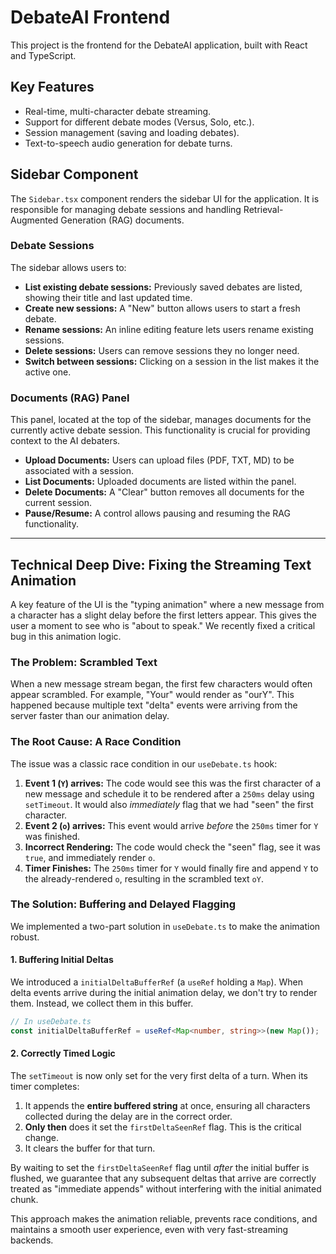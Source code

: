 # DebateAI Frontend

This project is the frontend for the DebateAI application, built with React and TypeScript.

## Key Features

- Real-time, multi-character debate streaming.
- Support for different debate modes (Versus, Solo, etc.).
- Session management (saving and loading debates).
- Text-to-speech audio generation for debate turns.

## Sidebar Component

The `Sidebar.tsx` component renders the sidebar UI for the application. It is responsible for managing debate sessions and handling Retrieval-Augmented Generation (RAG) documents.

### Debate Sessions

The sidebar allows users to:
- **List existing debate sessions:** Previously saved debates are listed, showing their title and last updated time.
- **Create new sessions:** A "New" button allows users to start a fresh debate.
- **Rename sessions:** An inline editing feature lets users rename existing sessions.
- **Delete sessions:** Users can remove sessions they no longer need.
- **Switch between sessions:** Clicking on a session in the list makes it the active one.

### Documents (RAG) Panel

This panel, located at the top of the sidebar, manages documents for the currently active debate session. This functionality is crucial for providing context to the AI debaters.

- **Upload Documents:** Users can upload files (PDF, TXT, MD) to be associated with a session.
- **List Documents:** Uploaded documents are listed within the panel.
- **Delete Documents:** A "Clear" button removes all documents for the current session.
- **Pause/Resume:** A control allows pausing and resuming the RAG functionality.

---

## Technical Deep Dive: Fixing the Streaming Text Animation

A key feature of the UI is the "typing animation" where a new message from a character has a slight delay before the first letters appear. This gives the user a moment to see who is "about to speak." We recently fixed a critical bug in this animation logic.

### The Problem: Scrambled Text

When a new message stream began, the first few characters would often appear scrambled. For example, "Your" would render as "ourY". This happened because multiple text "delta" events were arriving from the server faster than our animation delay.

### The Root Cause: A Race Condition

The issue was a classic race condition in our `useDebate.ts` hook:

1.  **Event 1 (`Y`) arrives:** The code would see this was the first character of a new message and schedule it to be rendered after a `250ms` delay using `setTimeout`. It would also *immediately* flag that we had "seen" the first character.
2.  **Event 2 (`o`) arrives:** This event would arrive *before* the `250ms` timer for `Y` was finished.
3.  **Incorrect Rendering:** The code would check the "seen" flag, see it was `true`, and immediately render `o`.
4.  **Timer Finishes:** The `250ms` timer for `Y` would finally fire and append `Y` to the already-rendered `o`, resulting in the scrambled text `oY`.

### The Solution: Buffering and Delayed Flagging

We implemented a two-part solution in `useDebate.ts` to make the animation robust.

#### 1. Buffering Initial Deltas

We introduced a `initialDeltaBufferRef` (a `useRef` holding a `Map`). When delta events arrive during the initial animation delay, we don't try to render them. Instead, we collect them in this buffer.

```typescript
// In useDebate.ts
const initialDeltaBufferRef = useRef<Map<number, string>>(new Map());
```

#### 2. Correctly Timed Logic

The `setTimeout` is now only set for the very first delta of a turn. When its timer completes:

1.  It appends the **entire buffered string** at once, ensuring all characters collected during the delay are in the correct order.
2.  **Only then** does it set the `firstDeltaSeenRef` flag. This is the critical change.
3.  It clears the buffer for that turn.

By waiting to set the `firstDeltaSeenRef` flag until *after* the initial buffer is flushed, we guarantee that any subsequent deltas that arrive are correctly treated as "immediate appends" without interfering with the initial animated chunk.

This approach makes the animation reliable, prevents race conditions, and maintains a smooth user experience, even with very fast-streaming backends.